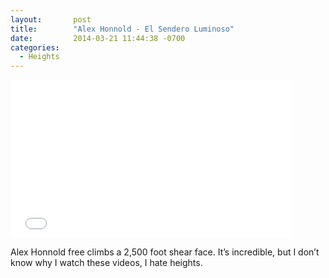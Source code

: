 ```yaml
---
layout:       post
title:        "Alex Honnold - El Sendero Luminoso"
date:         2014-03-21 11:44:38 -0700
categories:
  - Heights
---
```


<iframe class="embedly-embed" src="//cdn.embedly.com/widgets/media.html?src=https%3A%2F%2Fwww.youtube.com%2Fembed%2FPhl82D57P58%3Ffeature%3Doembed&url=https%3A%2F%2Fwww.youtube.com%2Fwatch%3Fv%3DPhl82D57P58&image=https%3A%2F%2Fi.ytimg.com%2Fvi%2FPhl82D57P58%2Fhqdefault.jpg&key=d815972c91e546edb5d2d02e509f8b1c&type=text%2Fhtml&schema=youtube" width="450" height="253" scrolling="no" frameborder="0" allowfullscreen></iframe>

Alex Honnold free climbs a 2,500 foot shear face. It’s incredible, but I don’t know why I watch these videos, I hate heights.
